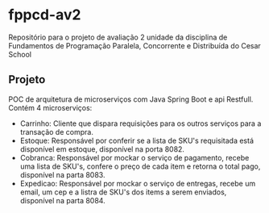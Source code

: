 # fppcd-av2

Repositório para o projeto de avaliação 2 unidade da disciplina de Fundamentos de Programação Paralela, Concorrente e Distribuída do Cesar School

## Projeto

POC de arquitetura de microserviços com Java Spring Boot e api Restfull.
Contém 4 microserviços:

- Carrinho: Cliente que dispara requisições para os outros serviços para a transação de compra.
- Estoque: Responsável por conferir se a lista de SKU's requisitada está disponível em estoque, disponível na porta 8082.
- Cobranca: Responsável por mockar o serviço de pagamento, recebe uma lista de SKU's, confere o preço de cada item e retorna o total pago, disponível na parta 8083.
- Expedicao: Responsável por mockar o serviço de entregas, recebe um email, um cep e a listra de SKU's dos items a serem enviados, disponível na parta 8084.
